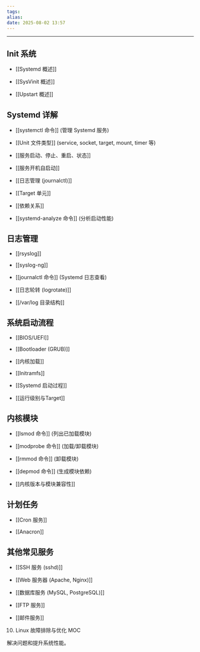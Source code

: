 ```yaml
---
tags: 
alias: 
date: 2025-08-02 13:57
---
```



---

## Init 系统

- [[Systemd 概述]]

- [[SysVinit 概述]]

- [[Upstart 概述]]



## Systemd 详解

- [[systemctl 命令]] (管理 Systemd 服务)

- [[Unit 文件类型]] (service, socket, target, mount, timer 等)

- [[服务启动、停止、重启、状态]]

- [[服务开机自启动]]

- [[日志管理 (journalctl)]]

- [[Target 单元]]

- [[依赖关系]]

- [[systemd-analyze 命令]] (分析启动性能)



## 日志管理

- [[rsyslog]]

- [[syslog-ng]]

- [[journalctl 命令]] (Systemd 日志查看)

- [[日志轮转 (logrotate)]]

- [[/var/log 目录结构]]



## 系统启动流程

- [[BIOS/UEFI]]

- [[Bootloader (GRUB)]]

- [[内核加载]]

- [[Initramfs]]

- [[Systemd 启动过程]]

- [[运行级别与Target]]



## 内核模块

- [[lsmod 命令]] (列出已加载模块)

- [[modprobe 命令]] (加载/卸载模块)

- [[rmmod 命令]] (卸载模块)

- [[depmod 命令]] (生成模块依赖)

- [[内核版本与模块兼容性]]



## 计划任务

- [[Cron 服务]]

- [[Anacron]]



## 其他常见服务

- [[SSH 服务 (sshd)]]

- [[Web 服务器 (Apache, Nginx)]]

- [[数据库服务 (MySQL, PostgreSQL)]]

- [[FTP 服务]]

- [[邮件服务]]

10. Linux 故障排除与优化 MOC

解决问题和提升系统性能。
